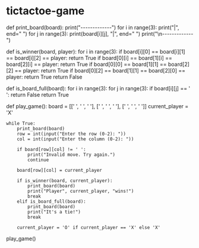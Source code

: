 # tictactoe-game
def print_board(board):
    print("-------------")
    for i in range(3):
        print("|", end=" ")
        for j in range(3):
            print(board[i][j], "|", end=" ")
        print("\n-------------")

def is_winner(board, player):
    for i in range(3):
        if board[i][0] == board[i][1] == board[i][2] == player:
            return True
        if board[0][i] == board[1][i] == board[2][i] == player:
            return True
    if board[0][0] == board[1][1] == board[2][2] == player:
        return True
    if board[0][2] == board[1][1] == board[2][0] == player:
        return True
    return False

def is_board_full(board):
    for i in range(3):
        for j in range(3):
            if board[i][j] == ' ':
                return False
    return True

def play_game():
    board = [[' ', ' ', ' '],
             [' ', ' ', ' '],
             [' ', ' ', ' ']]
    current_player = 'X'

    while True:
        print_board(board)
        row = int(input("Enter the row (0-2): "))
        col = int(input("Enter the column (0-2): "))

        if board[row][col] != ' ':
            print("Invalid move. Try again.")
            continue

        board[row][col] = current_player

        if is_winner(board, current_player):
            print_board(board)
            print("Player", current_player, "wins!")
            break
        elif is_board_full(board):
            print_board(board)
            print("It's a tie!")
            break

        current_player = 'O' if current_player == 'X' else 'X'

play_game()
